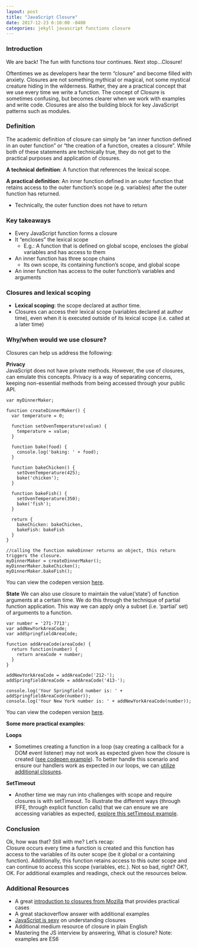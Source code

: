 ```yaml
---
layout: post
title: "JavaScript Closure"
date: 2017-12-23 6:10:00 -0400
categories: jekyll javascript functions closure
---
```


### Introduction
We are back! The fun with functions tour continues.  Next stop…Closure!  

Oftentimes we as developers hear the term “closure” and become filled with anxiety.  Closures are not something mythical or magical, not some mystical creature hiding in the wilderness.  Rather, they are a practical concept that we use every time we write a function. The concept of Closure is sometimes confusing, but becomes clearer when we work with examples and write code.  Closures are also the building block for key JavaScript patterns  such as modules.  

### Definition
The academic definition of closure can simply be “an inner function defined in an outer function” or “the creation of a function, creates a closure”.  While both of these statements are technically true, they do not get to the practical purposes and application of closures.  

**A technical definition**: A function that references the lexical scope.

**A practical definition**:  An inner function defined in an outer function that retains access to the outer function’s scope (e.g. variables) after the outer function has returned.
 - Technically, the outer function does not have to return

### Key takeaways
- Every JavaScript function forms a closure
- It “encloses” the lexical scope
  - E.g.: A function that is defined on global scope, encloses the global variables and has access to them
- An inner function has three scope chains
  - Its own scope, its containing function’s scope, and global scope
- An inner function has access to the outer function’s variables and arguments

### Closures and lexical scoping
- **Lexical scoping**: the scope declared at author time.
- Closures can access their lexical scope (variables declared at author time), even when it is executed outside of its lexical scope (i.e. called at a later time)

### Why/when would we use closure?
Closures can help us address the following:

**Privacy**  
JavaScript does not have private methods.  However, the use of closures, can emulate this concepts. Privacy is a way of separating concerns, keeping non-essential methods from being accessed through your public API.

```
var myDinnerMaker;

function createDinnerMaker() {
  var temperature = 0;

  function setOvenTemperature(value) {
    temperature = value;
  }

  function bake(food) {
    console.log('baking: ' + food);
  }

  function bakeChicken() {
    setOvenTemperature(425);
    bake('chicken');
  }

  function bakeFish() {
    setOvenTemperature(350);
    bake('fish');
  }

  return {
    bakeChicken: bakeChicken,
    bakeFish: bakeFish
  }
}

//calling the function makeDinner returns an object, this return triggers the closure.
myDinnerMaker = createDinnerMaker();
myDinnerMaker.bakeChicken();
myDinnerMaker.bakeFish();
```
You can view the codepen version [here](https://codepen.io/ajahne/pen/BRgXyp).

**State**
We can also use closure to maintain the value(‘state’) of function arguments at a certain time. We do this through the technique of partial function application. This way we can apply only a subset (i.e. ‘partial’ set) of arguments to a function.

```
var number = '271-7713';
var addNewYorkAreaCode;
var addSpringfieldAreaCode;

function addAreaCode(areaCode) {
  return function(number) {
    return areaCode + number;
  }
}

addNewYorkAreaCode = addAreaCode('212-');
addSpringfieldAreaCode = addAreaCode('413-');

console.log('Your Springfield number is: ' + addSpringfieldAreaCode(number));
console.log('Your New York number is: ' + addNewYorkAreaCode(number));
```
You can view the codepen version [here](https://codepen.io/ajahne/pen/gWNVrw). 

**Some more practical examples**:

**Loops**
- Sometimes creating a function in a loop (say creating a callback for a DOM event listener) may not work as expected given how the closure is created ([see codepen example](https://codepen.io/ajahne/pen/jmjgLx)).  To better handle this scenario and ensure our handlers work as expected in our loops, we can [utilize additional closures](https://codepen.io/ajahne/pen/LyKwOE).

**SetTimeout**
- Another time we may run into challenges with scope and require closures is with setTimeout.  To illustrate the different ways (through IFFE, through explicit function calls) that we can ensure we are accessing variables as expected, [explore this setTimeout example](https://codepen.io/ajahne/pen/qmzJgp).

### Conclusion
Ok, how was that? Still with me? Let’s recap:  
Closure occurs every time a function is created and this function has access to the variables of its outer scope (be it global or a containing function).   Additionally, this function retains access to this outer scope and can continue to access this scope (variables, etc.).  Not so bad, right? OK?, OK. For additional examples and readings, check out the resources below.

### Additional Resources
- A great [introduction to closures from Mozilla](https://developer.mozilla.org/en-US/docs/Web/JavaScript/Closures) that provides practical cases
- A great stackoverflow answer with additional examples
- [JavaScript is sexy](http://javascriptissexy.com/understand-javascript-closures-with-ease/) on understanding closures
- Additional medium resource of closure in plain English
- Mastering the JS interview by answering, What is closure? Note: examples are ES6
